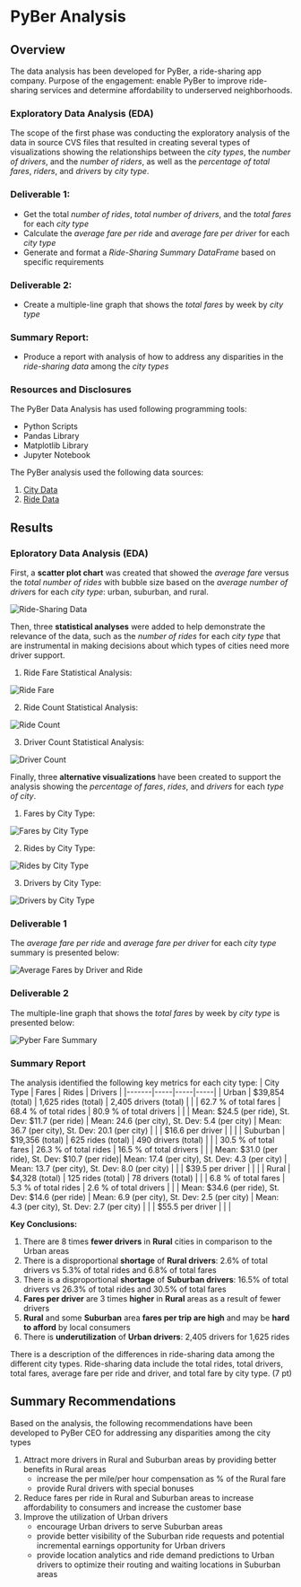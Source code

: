 # PyBer Analysis #

## Overview ##

The data analysis has been developed for PyBer, a ride-sharing app company. Purpose of the engagement: enable PyBer to improve ride-sharing services and determine affordability to underserved neighborhoods. 

### Exploratory Data Analysis (EDA) ###

The scope of the first phase was conducting the exploratory analysis of the data in source CVS files that resulted in creating several types of visualizations showing the relationships between the *city types*, the *number of drivers*, and the *number of riders*, as well as the *percentage of total fares*, *riders*, and *drivers* by *city type*.

### Deliverable 1: ###
- Get the total *number of rides*, *total number of drivers*, and the *total fares* for each *city type*
- Calculate the *average fare per ride* and *average fare per driver* for each *city type*
- Generate and format a *Ride-Sharing Summary DataFrame* based on specific requirements

### Deliverable 2: ###
- Create a multiple-line graph that shows the *total fares* by week by *city type*

### Summary Report: ###
- Produce a report with analysis of how to address any disparities in the *ride-sharing data* among the *city types*
 
### Resources and Disclosures ###
The PyBer Data Analysis has used  following programming tools: 
- Python Scripts
- Pandas Library
- Matplotlib Library
- Jupyter Notebook

The PyBer analysis used the following data sources:

1. [City Data](https://2u-data-curriculum-team.s3.amazonaws.com/dataviz-online/module_5/city_data.csv)
2. [Ride Data](https://2u-data-curriculum-team.s3.amazonaws.com/dataviz-online/module_5/ride_data.csv)

## Results ##

### Eploratory Data Analysis (EDA) ###

First, a **scatter plot chart** was created that showed the *average fare* versus the *total number of rides* with bubble size based on the *average number of driver*s for each *city type*: urban, suburban, and rural.

![Ride-Sharing Data](/analysis/Fig1.png)

Then, three **statistical analyses** were added to help demonstrate the relevance of the data, such as the *number of rides* for each *city type* that are instrumental in making decisions about which types of cities need more driver support.

   1. Ride Fare Statistical Analysis:

![Ride Fare](/analysis/Ride_Fare_Plot_Box.png)

   2. Ride Count Statistical Analysis:

![Ride Count](/analysis/Ride_Count_Box_Plot.png)

   3. Driver Count Statistical Analysis:

![Driver Count](/analysis/Driver_Count_Box_Plot.png)

Finally, three **alternative visualizations** have been created to support the analysis showing the *percentage of fares*, *rides*, and *drivers* for each *type of city*.

   1. Fares by City Type:

![Fares by City Type](/analysis/Fares_percent.png)

   2. Rides by City Type:

![Rides by City Type](/analysis/Rides_percent.png)

   3. Drivers by City Type:

![Drivers by City Type](/analysis/Fig7.png)

### Deliverable 1 ###

The *average fare per ride* and *average fare per driver* for each *city type* summary is presented below:

![Average Fares by Driver and Ride](/analysis/Deliverable1.png)

### Deliverable 2 ###

The multiple-line graph that shows the *total fares* by week by *city type* is presented below:

![Pyber Fare Summary](/analysis/PyBer_fare_summary.png)

### Summary Report ###

The analysis identified the following key metrics for each city type:
| City Type | Fares | Rides | Drivers |
|-------|-----|-----|-----|
| Urban | $39,854 (total) | 1,625 rides (total)  | 2,405 drivers (total)  |
|       | 62.7 % of total fares | 68.4 % of total rides | 80.9 % of total drivers |
|       | Mean: $24.5 (per ride), St. Dev: $11.7 (per ride) | Mean: 24.6 (per city), St. Dev: 5.4 (per city) | Mean: 36.7 (per city), St. Dev: 20.1 (per city) |
|       | $16.6 per driver | | |
| Suburban |  $19,356 (total) | 625 rides  (total) | 490 drivers  (total)  |
|       | 30.5 % of total fares | 26.3 % of total rides  | 16.5 % of total drivers |
|       | Mean: $31.0 (per ride), St. Dev: $10.7 (per ride)| Mean: 17.4 (per city), St. Dev: 4.3 (per city) | Mean: 13.7 (per city), St. Dev: 8.0 (per city) |
|       | $39.5 per driver | | |
| Rural | $4,328 (total) | 125 rides (total)  | 78 drivers (total)  |
|       | 6.8 % of total fares  | 5.3 % of total rides  | 2.6 % of total drivers |
|       | Mean: $34.6 (per ride), St. Dev: $14.6 (per ride) | Mean: 6.9 (per city), St. Dev: 2.5 (per city) | Mean: 4.3 (per city), St. Dev: 2.7 (per city) |
|       | $55.5 per driver | | |

**Key Conclusions:**

1. There are 8 times **fewer drivers** in **Rural** cities in comparison to the Urban areas 
2. There is a disproportional **shortage** of **Rural drivers**: 2.6% of total drivers vs 5.3% of total rides and 6.8% of total fares
3. There is a disproportional **shortage** of **Suburban drivers**: 16.5% of total drivers vs 26.3% of total rides and 30.5% of total fares
4. **Fares per driver** are 3 times **higher** in **Rural** areas as a result of fewer drivers 
5. **Rural** and some **Suburban** area **fares per trip are high** and may be **hard to afford** by local consumers
6. There is **underutilization** of **Urban drivers**: 2,405 drivers for 1,625 rides

There is a description of the differences in ride-sharing data among the different city types. Ride-sharing data include the total rides, total drivers, total fares, average fare per ride and driver, and total fare by city type. (7 pt)

## Summary Recommendations ##

Based on the analysis, the following recommendations have been developed to PyBer CEO for addressing any disparities among the city types
1. Attract more drivers in Rural and Suburban areas by providing better benefits in Rural areas 
     - increase the per mile/per hour compensation as % of the Rural fare 
     - provide Rural drivers with special bonuses
2. Reduce fares per ride in Rural and Suburban areas to increase affordability to consumers and increase the customer base
3. Improve the utilization of Urban drivers 
     - encourage Urban drivers to serve Suburban areas
     - provide better visibility of the Suburban ride requests and potential incremental earnings opportunity for Urban drivers 
     - provide location analytics and ride demand predictions to Urban drivers to optimize their routing and waiting locations in Suburban areas
